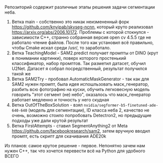 Репозиторий содержит различные этапы решения задачи сегментации неба. 
1. Ветка main - собственно это никак неизмененный форк https://github.com/knyipab/skyseg-ncnn, который круто реализовал https://arxiv.org/abs/2006.10172. Проблемы с которой стокнулся - зависимости C++, странно собранная версия open cv 4.5.5 где не работало чтение файлов. После того как установил всё правильно, чтобы Cmake искал среди /usr/, то заработало.
2. Ветка TeachingModel - SAM2.predict  получает промпты от DINO (крут в понимании картинки), поверх которого простенький классификатор, набор промптов. Так разметил датасет, обучил U2Net. Датасет я собрал посредственный, результат получился такой же
3. Ветка SAM2Try - пробовал AutomaticMaskGenerator - так как для SAM2 нужен промпт, была идея испошльзовать маск_генератор, разбить всю фотографию на куски, обучить легковесную модель говорить "этот сегмент (не) небо", оказалось что маск_генератор работает медленно и точность у него скудная
4. Ветка OutOfTheBoxSolution - взял `nvidia/segformer-b5-finetuned-ade-640-640` (модель для сегментации), ID класса неба 2, качество не очень, возможно стоило попробовать Detectron2, но предыдущие подходы уже дали крутой результат
5. Ветка FirstAttempts - ставил SegmentAnything2 от Meta https://github.com/facebookresearch/sam2, затем вручную вводил промпт, есть скрипт для скачивания ADE20k

Из планов: самое крутое решение - первое. Непонятно зачем нам нужен C++, так что хочется перевести всё на Python для удобного ВСЕГО


  
